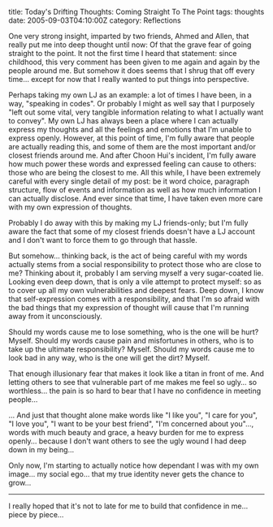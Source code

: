 title: Today's Drifting Thoughts: Coming Straight To The Point
tags: thoughts
date: 2005-09-03T04:10:00Z
category: Reflections

One very strong insight, imparted by two friends, Ahmed and Allen, that really put me into deep thought until now: Of that the grave fear of going straight to the point. It not the first time I heard that statement: since childhood, this very comment has been given to me again and again by the people around me. But somehow it does seems that I shrug that off every time… except for now that I really wanted to put things into perspective.

Perhaps taking my own LJ as an example: a lot of times I have been, in a way, "speaking in codes". Or probably I might as well say that I purposely "left out some vital, very tangible information relating to what I actually want to convey". My own LJ has always been a place where I can actually express my thoughts and all the feelings and emotions that I'm unable to express openly. However, at this point of time, I'm fully aware that people are actually reading this, and some of them are the most important and/or closest friends around me. And after Choon Hui's incident, I'm fully aware how much power these words and expressed feeling can cause to others: those who are being the closest to me. All this while, I have been extremely careful with every single detail of my post: be it word choice, paragraph structure, flow of events and information as well as how much information I can actually disclose. And ever since that time, I have taken even more care with my own expression of thoughts.

Probably I do away with this by making my LJ friends-only; but I'm fully aware the fact that some of my closest friends doesn't have a LJ account and I don't want to force them to go through that hassle.

But somehow… thinking back, is the act of being careful with my words actually stems from a social responsibility to protect those who are close to me? Thinking about it, probably I am serving myself a very sugar-coated lie. Looking even deep down, that is only a vile attempt to protect myself: so as to cover up all my own vulnerabilities and deepest fears. Deep down, I know that self-expression comes with a responsibility, and that I'm so afraid with the bad things that my expression of thought will cause that I'm running away from it unconsciously.

Should my words cause me to lose something, who is the one will be hurt? Myself. Should my words cause pain and misfortunes in others, who is to take up the ultimate responsibility? Myself. Should my words cause me to look bad in any way, who is the one will get the dirt? Myself.

That enough illusionary fear that makes it look like a titan in front of me. And letting others to see that vulnerable part of me makes me feel so ugly… so worthless… the pain is so hard to bear that I have no confidence in meeting people…

… And just that thought alone make words like "I like you", "I care for you", "I love you", "I want to be your best friend", "I'm concerned about you"…, words with much beauty and grace, a heavy burden for me to express openly… because I don't want others to see the ugly wound I had deep down in my being…

Only now, I'm starting to actually notice how dependant I was with my own image… my social ego… that my true identity never gets the chance to grow…

---
I really hoped that it's not to late for me to build that confidence in me… piece by piece…

